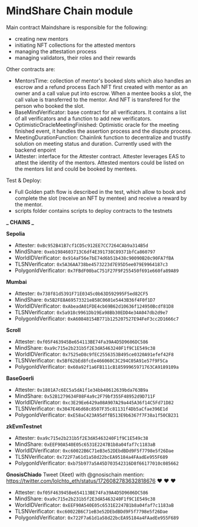 # MindShare Chain module

Main contract Maindshare is responsible for the following: 
- creating new mentors 
- initiating NFT collections for the attested mentors 
- managing the attestation process
- managing validators, their roles and their rewards

Other contracts are: 
- MentorsTime: collection of mentor's booked slots which also handles an escrow and a refund process
Each NFT first created with mentor as an owner and a call value put into escrow. 
When a mentee books a slot, the call value is transferred to the mentor. And NFT is transfered for the person who booked the slot.
- BaseMindVerificator: base contract for all verificators. It contains a list of all verificators and a function to add new verificators.
- OptimisticOracleMeetingFinished: Optimistic oracle for the meeting finished event, it handles the assertion process and the dispute process.
- MeetingDurationFunction: Chainlink function to decentralize and trustify solution on meeting status and duration. Currently used with the backend enpoint
- IAttester: interface for the Attester contract. Attester leverages EAS to attest the identity of the mentors. Attested mentors could be listed on the mentors list and could be booked by mentees.

Test & Deploy:
- Full Golden path flow is described in the test, which allow to book and complete the slot (receive an NFT by mentee) and receive a reward by the mentor.
- scripts folder contains scripts to deploy contracts to the testnets 

**_ CHAINS _**

**Sepolia**
- Attester: `0xBc952B41B7cf1CD5c912EE7CC7264CAb9a314B5d`
- MindShare: `0xeb1984603713C6df4E391738C89371bfCa860797`
- WorldIDVerificator: `0x914aF56e7bE74d6b51b438c90090B20c90FA7fBA`
- TLSNVerificator: `0x5A36AA738be4573223d7E95D5ee079E9964187c3`
- PolygonIdVerificator: `0x7FBdF00baC751F27F9F255450f691e660fa89A89`

**Mumbai**
- Attester: `0x738f81d5391F71E0345c0b63D592995F5ed82CF5`
- MindShare: `0x5B2FE8A69573321e858C0601e5443B36f4F0f1D7`
- WorldIDVerificator: `0xAbeadA01FDE4cb69B62d10636f124950Bcdf81D8`
- TLSNVerificator: `0x5a918c9961Db19Ea98Bb30EDD4e34A047db2d9e7`
- PolygonIdVerificator: `0xA60848154B771b125207527E94FeF3cc2D1666c7`

**Scroll**
- Attester: `0xf05F463945Be654113BE74Fa39A4D5D9606DC586`
- MindShare: `0xa9c715e2b231b5f2E3dA5463240F1f9C1E549c38`
- WorldIDVerificator: `0x7525eD8c9fEC2556353B495ce0320A91efef42F8`
- TLSNVerificator: `0x5Bf62bEd8fcEe466060C3C294C05A91e57f9F5Ca`
- PolygonIdVerificator: `0x60a92f1a6FB111cB18599965971763CA9189109a`

**BaseGoerli**
- Attester: `0x1801A7c6EC5a5dA1f1e34bb40612639bda763B9a`
- MindShare: `0x52B1279634F08F4a9c2F79bf355F48952d9D711F`
- WorldIDVerificator: `0xc3E29Ee6429a08A907A29a445A36f14C5Fd71D82`
- TLSNVerificator: `0x3047E46d68c8507F35c81131f4Db5aCfae396E1d`
- PolygonIdVerificator: `0xE58aC423A95dffB513E9b6367f7F38a1f50CB231`

**zkEvmTestnet**
- Attester: `0xa9c715e2b231b5f2E3dA5463240F1f9C1E549c38`
- MindShare: `0xEEF90A540E05c6531E2247B1b8a04faf7c1183aB`
- WorldIDVerificator: `0xc60022B6C71eB3e52DEbdBDd9F5f7798e5f26Dae`
- TLSNVerificator: `0x722F7a61d1a58d22bcEA95184a4FAadEe955F689`
- PolygonIdVerificator: `0xb75b977a5A45D703542316D8f66177010c085662`

**GnosisChiado**
Tweet (Xeet) with @gnosischain mention: https://twitter.com/lolchto_eth/status/1726082783632818676 ❤️ ❤️ ❤️ 
- Attester: `0xf05F463945Be654113BE74Fa39A4D5D9606DC586`
- MindShare: `0xa9c715e2b231b5f2E3dA5463240F1f9C1E549c38`
- WorldIDVerificator: `0xEEF90A540E05c6531E2247B1b8a04faf7c1183aB`
- TLSNVerificator: `0xc60022B6C71eB3e52DEbdBDd9F5f7798e5f26Dae`
- PolygonIdVerificator: `0x722F7a61d1a58d22bcEA95184a4FAadEe955F689`